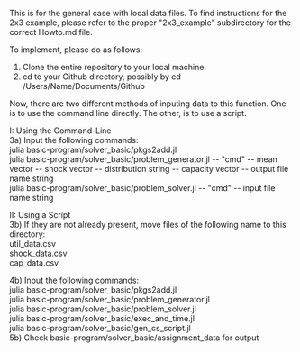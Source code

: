 This is for the general case with local data files. To find instructions for the 2x3 example, 
please refer to the proper "2x3_example" subdirectory for the correct Howto.md file.

To implement, please do as follows:

1) Clone the entire repository to your local machine.
2) cd to your Github directory, possibly by cd /Users/Name/Documents/Github

Now, there are two different methods of inputing data to this function. One is to use the command line directly. The other, is to use a script.

I: Using the Command-Line<br/>
3a) Input the following commands:<br/>
julia basic-program/solver_basic/pkgs2add.jl <br/>
julia basic-program/solver_basic/problem_generator.jl -- "cmd" -- mean vector -- shock vector -- distribution string -- capacity vector -- output file name string<br/>
julia basic-program/solver_basic/problem_solver.jl -- "cmd" -- input file name string<br/>

II: Using a Script<br/>
3b) If they are not already present, move files of the following name to this directory: <br/>
util_data.csv <br/>
shock_data.csv <br/>
cap_data.csv

4b) Input the following commands:<br/>
julia basic-program/solver_basic/pkgs2add.jl <br/>
julia basic-program/solver_basic/problem_generator.jl <br/>
julia basic-program/solver_basic/problem_solver.jl <br/>
julia basic-program/solver_basic/exec_and_time.jl <br/>
julia basic-program/solver_basic/gen_cs_script.jl <br/>
5b) Check basic-program/solver_basic/assignment_data for output
